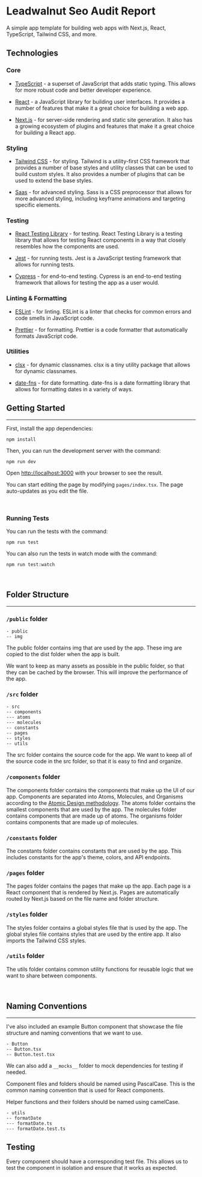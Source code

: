 # Leadwalnut Seo Audit Report

A simple app template for building web apps with Next.js, React, TypeScript, Tailwind CSS, and more.

## Technologies

### Core

- [TypeScript](https://www.typescriptlang.org/) - a superset of JavaScript that adds static typing. This allows for more robust code and better developer experience.

- [React](https://facebook.github.io/react/) - a JavaScript library for building user interfaces. It provides a number of features that make it a great choice for building a web app.

- [Next.js](https://nextjs.org/) - for server-side rendering and static site generation. It also has a growing ecosystem of plugins and features that make it a great choice for building a React app.

### Styling

- [Tailwind CSS](https://tailwindcss.com/) - for styling. Tailwind is a utility-first CSS framework that provides a number of base styles and utility classes that can be used to build custom styles. It also provides a number of plugins that can be used to extend the base styles.

- [Saas](https://sass-lang.com/) - for advanced styling. Sass is a CSS preprocessor that allows for more advanced styling, including keyframe animations and targeting specific elements.

### Testing

- [React Testing Library](https://testing-library.com/docs/react-testing-library/intro) - for testing. React Testing Library is a testing library that allows for testing React components in a way that closely resembles how the components are used.

- [Jest](https://jestjs.io/) - for running tests. Jest is a JavaScript testing framework that allows for running tests.

- [Cypress](https://www.cypress.io/) - for end-to-end testing. Cypress is an end-to-end testing framework that allows for testing the app as a user would.

### Linting & Formatting

- [ESLint](https://eslint.org/) - for linting. ESLint is a linter that checks for common errors and code smells in JavaScript code.

- [Prettier](https://prettier.io/) - for formatting. Prettier is a code formatter that automatically formats JavaScript code.


### Utilities

- [clsx](https://www.npmjs.com/package/clsx) - for dynamic classnames. clsx is a tiny utility package that allows for dynamic classnames.

- [date-fns](https://date-fns.org/) - for date formatting. date-fns is a date formatting library that allows for formatting dates in a variety of ways.

## Getting Started

---

First, install the app dependencies:

```
npm install
```

Then, you can run the development server with the command:

```
npm run dev
```

Open [http://localhost:3000](http://localhost:3000) with your browser to see the result.

You can start editing the page by modifying `pages/index.tsx`. The page auto-updates as you edit the file.

<br>

### Running Tests

You can run the tests with the command:

```
npm run test
```

You can also run the tests in watch mode with the command:

```
npm run test:watch
```

<br>

## Folder Structure

---

### `/public` folder

```
- public
-- img
```

The public folder contains img that are used by the app. These img are copied to the dist folder when the app is built.

We want to keep as many assets as possible in the public folder, so that they can be cached by the browser. This will improve the performance of the app.

### `/src` folder

```
- src
-- components
--- atoms
--- molecules
-- constants
-- pages
-- styles
-- utils
```

The src folder contains the source code for the app. We want to keep all of the source code in the src folder, so that it is easy to find and organize.

### `/components` folder

The components folder contains the components that make up the UI of our app. Components are separated into Atoms, Molecules, and Organisms according to the [Atomic Design methodology](https://atomicdesign.bradfrost.com/chapter-2/). The atoms folder contains the smallest components that are used by the app. The molecules folder contains components that are made up of atoms. The organisms folder contains components that are made up of molecules.

### `/constants` folder

The constants folder contains constants that are used by the app. This includes constants for the app's theme, colors, and API endpoints.

### `/pages` folder

The pages folder contains the pages that make up the app. Each page is a React component that is rendered by Next.js. Pages are automatically routed by Next.js based on the file name and folder structure.

### `/styles` folder

The styles folder contains a global styles file that is used by the app. The global styles file contains styles that are used by the entire app. It also imports the Tailwind CSS styles.

### `/utils` folder

The utils folder contains common utility functions for reusable logic that we want to share between components.

<br>

## Naming Conventions

---

I've also included an example Button component that showcase the file structure and naming conventions that we want to use.

```
- Button
-- Button.tsx
-- Button.test.tsx
```

We can also add a `__mocks__` folder to mock dependencies for testing if needed.

Component files and folders should be named using PascalCase. This is the common naming convention that is used for React components.

Helper functions and their folders should be named using camelCase.

```
- utils
-- formatDate
--- formatDate.ts
--- formatDate.test.ts
```

## Testing

Every component should have a corresponding test file. This allows us to test the component in isolation and ensure that it works as expected.
